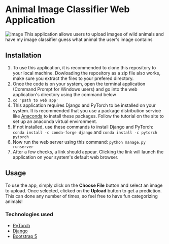# Animal Image Classifier Web Application
![image](https://github.com/Prithvidhar/CSE4310Final/assets/62158749/ca96ed6e-5f19-4f9c-940a-6c75297c0201)
This application allows users to upload images of wild animals and have my image classifier guess what animal the user's image contains
## Installation
1. To use this application, it is recommended to clone this repository to your local machine. Dowloading the repository as a zip file also works, make sure you extract the files to your prefered directory.
2. Once the code is on your system, open the terminal application (Command Prompt for Windows users) and go into the web application's directory using the command below
3. `cd 'path to web app'`
4. This application requires Django and PyTorch to be installed on your system. It is recommended that you use a package distribution service like [Anaconda](https://anaconda.org/) to install these packages. Follow the tutorial on the site to set up an anaconda virtual environment.
5. If not installed, use these commands to install Django and PyTorch: `conda install -c conda-forge django` and `conda install -c pytorch pytorch`
6. Now run the web server using this command: `python manage.py runserver`
7. After a few checks, a link should appear. Clicking the link will launch the application on your system's default web browser.
## Usage
To use the app, simply click on the **Choose File** button and select an image to upload. Once selected, clicked on the **Upload** button to get a prediction.
This can done any number of times, so feel free to have fun categorizing animals!

### Technologies used
- [PyTorch](https://pytorch.org/)
- [Django](https://www.djangoproject.com/)
- [Bootstrap 5](https://getbootstrap.com/docs/5.0/getting-started/introduction/)
